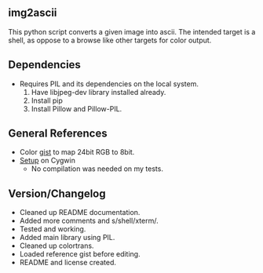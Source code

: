 ## img2ascii

This python script converts a given image into ascii. The intended target
is a shell, as oppose to a browse like other targets for color output.

## Dependencies

* Requires PIL and its dependencies on the local system.
  1. Have libjpeg-dev library installed already.
  2. Install pip
  3. Install Pillow and Pillow-PIL.

## General References

* Color [gist](https://gist.github.com/MicahElliott/719710) to map 24bit RGB to 8bit.
* [Setup](https://stackoverflow.com/questions/10453858/) on Cygwin
  * No compilation was needed on my tests.

## Version/Changelog

* Cleaned up README documentation.
* Added more comments and s/shell/xterm/.
* Tested and working.
* Added main library using PIL.
* Cleaned up colortrans.
* Loaded reference gist before editing.
* README and license created.

